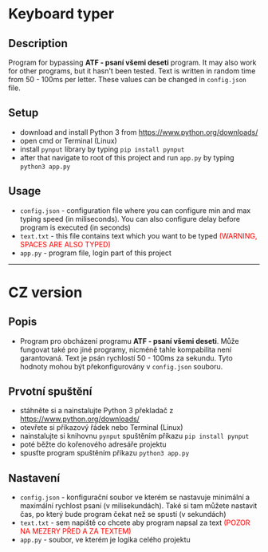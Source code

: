 # Keyboard typer
## Description
Program for bypassing <b>ATF - psaní všemi deseti</b> program. It may also work for other programs, but it hasn't been tested. Text is written in random time from 50 - 100ms per letter. These values can be changed in `config.json` file.

## Setup
- download and install Python 3 from https://www.python.org/downloads/
- open cmd or Terminal (Linux)
- install `pynput` library by typing `pip install pynput`
- after that navigate to root of this project and run `app.py` by typing `python3 app.py`

## Usage
- `config.json` - configuration file where you can configure min and max typing speed (in miliseconds). You can also configure delay before program is executed (in seconds)
- `text.txt`    - this file contains text which you want to be typed <span style="color:red">(WARNING, SPACES ARE ALSO TYPED)</span>
- `app.py`      - program file, login part of this project

------------------------------------------------------------------------

# CZ version
## Popis
- Program pro obcházení programu <b>ATF - psaní všemi deseti</b>. Může fungovat také pro jiné programy, nicméně tahle kompabilita není garantovaná. Text je psán rychlostí 50 - 100ms za sekundu. Tyto hodnoty mohou být překonfigurovány v `config.json` souboru.

## Prvotní spuštění
- stáhněte si a nainstalujte Python 3 překladač z https://www.python.org/downloads/
- otevřete si příkazový řádek nebo Terminal (Linux)
- nainstalujte si knihovnu `pynput` spuštěním příkazu `pip install pynput`
- poté běžte do kořenového adresáře projektu
- spusťte program spuštěním příkazu `python3 app.py`

## Nastavení
- `config.json` - konfigurační soubor ve kterém se nastavuje minimální a maximální rychlost psaní (v milisekundách). Také si tam můžete nastavit čas, po který bude program čekat než se spustí (v sekundách)
- `text.txt`    - sem napiště co chcete aby program napsal za text <span style="color:red">(POZOR NA MEZERY PŘED A ZA TEXTEM)</span>
- `app.py`      - soubor, ve kterém je logika celého projektu
